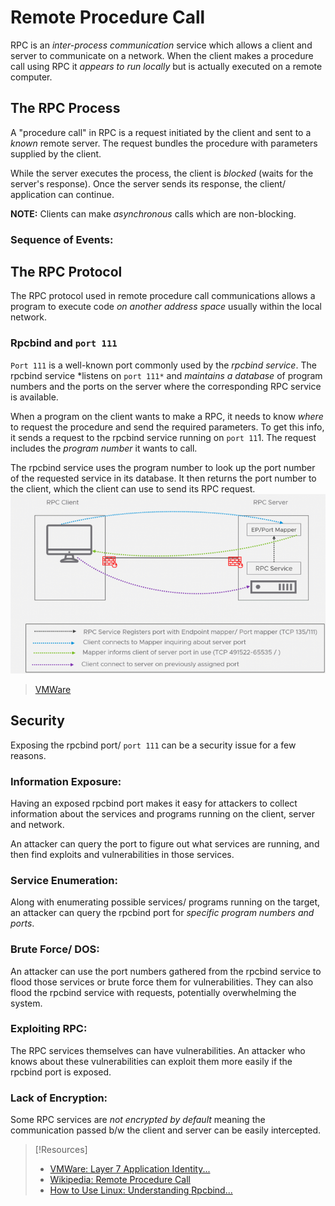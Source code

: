 
# Remote Procedure Call 
RPC is an *inter-process communication* service which allows a client and server to communicate on a network. When the client makes a procedure call using RPC it *appears to run locally* but is actually executed on a remote computer.
## The RPC Process
A "procedure call" in RPC is a request initiated by the client and sent to a *known* remote server. The request bundles the procedure with parameters supplied by the client. 

While the server executes the process, the client is *blocked* (waits for the server's response). Once the server sends its response, the client/ application can continue.

**NOTE:** Clients can make *asynchronous* calls which are non-blocking.
### Sequence of Events:
## The RPC Protocol
The RPC protocol used in remote procedure call communications allows a program to execute code *on another address space* usually within the local network.
### Rpcbind and `port 111`
`Port 111` is a well-known port commonly used by the *rpcbind service*. The rpcbind service *listens on `port 111*` and *maintains a database* of program numbers and the ports on the server where the corresponding RPC service is available.

When a program on the client wants to make a RPC, it needs to know *where* to request the procedure and send the required parameters. To get this info, it sends a request to the rpcbind service running on `port 11`1. The request includes the *program number* it wants to call.

The rpcbind service uses the program number to look up the port number of the requested service in its database. It then returns the port number to the client, which the client can use to send its RPC request.
![](networking/networking-pics/RPC-1.png)
>	[VMWare](https://www.slideserve.com/roz/network-file-systems-nfs-and-remote-procedure-calls-rpc-powerpoint-ppt-presentation)
## Security
Exposing the rpcbind port/ `port 111` can be a security issue for a few reasons.
### Information Exposure:
Having an exposed rpcbind port makes it easy for attackers to collect information about the services and programs running on the client, server and network.

An attacker can query the port to figure out what services are running, and then find exploits and vulnerabilities in those services.
### Service Enumeration:
Along with enumerating possible services/ programs running on the target, an attacker can query the rpcbind port for *specific program numbers and ports*.
### Brute Force/ DOS:
An attacker can use the port numbers gathered from the rpcbind service to flood those services or brute force them for vulnerabilities. They can also flood the rpcbind service with requests, potentially overwhelming the system.
### Exploiting RPC:
The RPC services themselves can have vulnerabilities. An attacker who knows about these vulnerabilities can exploit them more easily if the rpcbind port is exposed.
### Lack of Encryption:
Some RPC services are *not encrypted by default* meaning the communication passed b/w the client and server can be easily intercepted. 

> [!Resources]
> - [VMWare: Layer 7 Application Identity...](https://www.slideserve.com/roz/network-file-systems-nfs-and-remote-procedure-calls-rpc-powerpoint-ppt-presentation)
> - [Wikipedia: Remote Procedure Call](https://en.wikipedia.org/wiki/Remote_procedure_call)
> - [How to Use Linux: Understanding Rpcbind...](https://www.howtouselinux.com/post/understanding-rpcbind-and-rpc)
